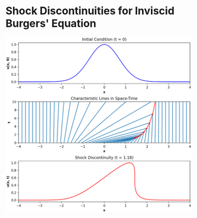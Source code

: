 # Shock Discontinuities for Inviscid Burgers' Equation

<img src="https://github.com/hmagomedov/burgers/blob/main/Figure_1.png"/>

